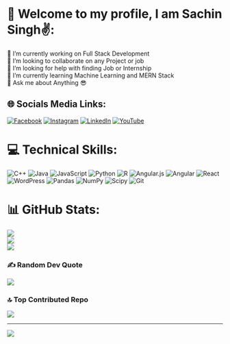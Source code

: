# 💫 Welcome to my profile, I am Sachin Singh✌️:
🔭 I’m currently working on Full Stack Development<br>👯 I’m looking to collaborate on any Project or job<br>🤝 I’m looking for help with finding Job or Internship<br>🌱 I’m currently learning Machine Learning and MERN Stack<br>💬 Ask me about Anything 😎


## 🌐 Socials Media Links:
[![Facebook](https://img.shields.io/badge/Facebook-%231877F2.svg?logo=Facebook&logoColor=white)](https://facebook.com/Halkat.banda.420) [![Instagram](https://img.shields.io/badge/Instagram-%23E4405F.svg?logo=Instagram&logoColor=white)](https://instagram.com/sachinsingh1_4_3_2) [![LinkedIn](https://img.shields.io/badge/LinkedIn-%230077B5.svg?logo=linkedin&logoColor=white)](https://linkedin.com/in/sachinkr887368) [![YouTube](https://img.shields.io/badge/YouTube-%23FF0000.svg?logo=YouTube&logoColor=white)](https://youtube.com/@anonymouscoder108) 

# 💻 Technical Skills:
![C++](https://img.shields.io/badge/c++-%2300599C.svg?style=for-the-badge&logo=c%2B%2B&logoColor=white) ![Java](https://img.shields.io/badge/java-%23ED8B00.svg?style=for-the-badge&logo=openjdk&logoColor=white) ![JavaScript](https://img.shields.io/badge/javascript-%23323330.svg?style=for-the-badge&logo=javascript&logoColor=%23F7DF1E) ![Python](https://img.shields.io/badge/python-3670A0?style=for-the-badge&logo=python&logoColor=ffdd54) ![R](https://img.shields.io/badge/r-%23276DC3.svg?style=for-the-badge&logo=r&logoColor=white) ![Angular.js](https://img.shields.io/badge/angular.js-%23E23237.svg?style=for-the-badge&logo=angularjs&logoColor=white) ![Angular](https://img.shields.io/badge/angular-%23DD0031.svg?style=for-the-badge&logo=angular&logoColor=white) ![React](https://img.shields.io/badge/react-%2320232a.svg?style=for-the-badge&logo=react&logoColor=%2361DAFB) ![WordPress](https://img.shields.io/badge/WordPress-%23117AC9.svg?style=for-the-badge&logo=WordPress&logoColor=white) ![Pandas](https://img.shields.io/badge/pandas-%23150458.svg?style=for-the-badge&logo=pandas&logoColor=white) ![NumPy](https://img.shields.io/badge/numpy-%23013243.svg?style=for-the-badge&logo=numpy&logoColor=white) ![Scipy](https://img.shields.io/badge/SciPy-%230C55A5.svg?style=for-the-badge&logo=scipy&logoColor=%white) ![Git](https://img.shields.io/badge/git-%23F05033.svg?style=for-the-badge&logo=git&logoColor=white)
# 📊 GitHub Stats:
![](https://github-readme-stats.vercel.app/api?username=SachinSingh8873&theme=ambient_gradient&hide_border=false&include_all_commits=true&count_private=false)<br/>
![](https://github-readme-streak-stats.herokuapp.com/?user=SachinSingh8873&theme=ambient_gradient&hide_border=false)<br/>
![](https://github-readme-stats.vercel.app/api/top-langs/?username=SachinSingh8873&theme=ambient_gradient&hide_border=false&include_all_commits=true&count_private=false&layout=compact)

### ✍️ Random Dev Quote
![](https://quotes-github-readme.vercel.app/api?type=horizontal&theme=merko)

### 🔝 Top Contributed Repo
![](https://github-contributor-stats.vercel.app/api?username=SachinSingh8873&limit=5&theme=default_repocard&combine_all_yearly_contributions=true)

---
[![](https://visitcount.itsvg.in/api?id=SachinSingh8873&icon=7&color=5)](https://visitcount.itsvg.in)

